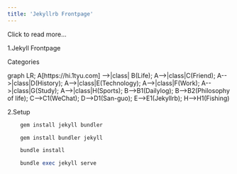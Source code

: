```yaml
---
title: 'Jekyllrb Frontpage'
---
```

Click to read more...  
   
1.Jekyll Frontpage  

Categories

<div class="mermaid">
    graph LR;
        A[https://hi.1tyu.com] -->|class| B(Life);
        A-->|class|C(Friend);
        A-->|class|D(History);
        A-->|class|E(Technology);
        A-->|class|F(Work);
        A-->|class|G(Study);
        A-->|class|H(Sports);
        B-->B1(Dailylog);
        B-->B2(Philosophy of life);
        C-->C1(WeChat);
        D-->D1(San-guo);
        E-->E1(Jekyllrb);
        H-->H1(Fishing)
</div>

2.Setup

```Ruby
    gem install jekyll bundler

    gem install bundler jekyll

    bundle install 

    bundle exec jekyll serve

```  